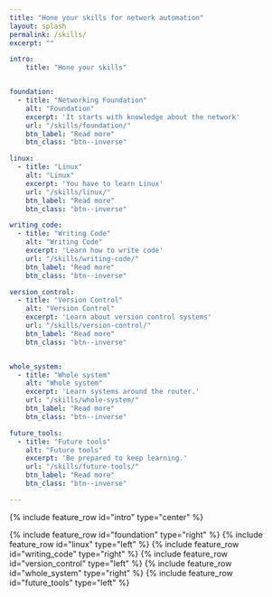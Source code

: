 ```yaml
---
title: "Hone your skills for network automation"
layout: splash
permalink: /skills/
excerpt: ""

intro:
    title: "Hone your skills"


foundation:
  - title: "Networking Foundation"
    alt: "Foundation"
    excerpt: 'It starts with knowledge about the network'
    url: "/skills/foundation/"
    btn_label: "Read more"
    btn_class: "btn--inverse"

linux:
  - title: "Linux"
    alt: "Linux"
    excerpt: 'You have to learn Linux'
    url: "/skills/linux/"
    btn_label: "Read more"
    btn_class: "btn--inverse"

writing_code:
  - title: "Writing Code"
    alt: "Writing Code"
    excerpt: 'Learn how to write code'
    url: "/skills/writing-code/"
    btn_label: "Read more"
    btn_class: "btn--inverse"

version_control:
  - title: "Version Control"
    alt: "Version Control"
    excerpt: 'Learn about version control systems'
    url: "/skills/version-control/"
    btn_label: "Read more"
    btn_class: "btn--inverse"


whole_system:
  - title: "Whole system"
    alt: "Whole system"
    excerpt: 'Learn systems around the router.'
    url: "/skills/whole-system/"
    btn_label: "Read more"
    btn_class: "btn--inverse"

future_tools:
  - title: "Future tools"
    alt: "Future tools"
    excerpt: 'Be prepared to keep learning.'
    url: "/skills/future-tools/"
    btn_label: "Read more"
    btn_class: "btn--inverse"

---
```


{% include feature_row id="intro" type="center" %}

{% include feature_row id="foundation" type="right" %}
{% include feature_row id="linux" type="left" %}
{% include feature_row id="writing_code" type="right" %}
{% include feature_row id="version_control" type="left" %}
{% include feature_row id="whole_system" type="right" %}
{% include feature_row id="future_tools" type="left" %}
